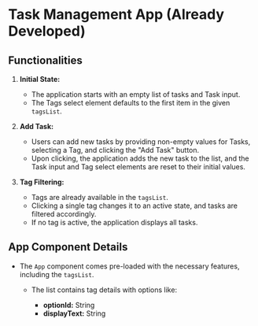 # Task Management App (Already Developed)

## Functionalities

1. **Initial State:**
   - The application starts with an empty list of tasks and Task input.
   - The Tags select element defaults to the first item in the given `tagsList`.

2. **Add Task:**
   - Users can add new tasks by providing non-empty values for Tasks, selecting a Tag, and clicking the "Add Task" button.
   - Upon clicking, the application adds the new task to the list, and the Task input and Tag select elements are reset to their initial values.

3. **Tag Filtering:**
   - Tags are already available in the `tagsList`.
   - Clicking a single tag changes it to an active state, and tasks are filtered accordingly.
   - If no tag is active, the application displays all tasks.

## App Component Details

- The `App` component comes pre-loaded with the necessary features, including the `tagsList`.
  - The list contains tag details with options like:

    - **optionId:** String
    - **displayText:** String
